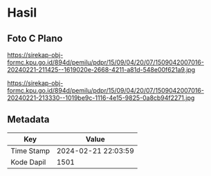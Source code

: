 # Hasil

## Foto C Plano

https://sirekap-obj-formc.kpu.go.id/894d/pemilu/pdpr/15/09/04/20/07/1509042007016-20240221-211425--1619020e-2668-4211-a81d-548e00f621a9.jpg

https://sirekap-obj-formc.kpu.go.id/894d/pemilu/pdpr/15/09/04/20/07/1509042007016-20240221-213330--1019be9c-1116-4e15-9825-0a8cb94f2271.jpg


## Metadata

| Key        | Value               |
| ---------- | ------------------- |
| Time Stamp | 2024-02-21 22:03:59 |
| Kode Dapil | 1501                |



